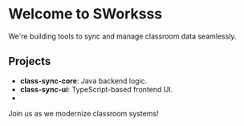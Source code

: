 # Welcome to SWorksss

We're building tools to sync and manage classroom data seamlessly.

## Projects
- **class-sync-core**: Java backend logic.
- **class-sync-ui**: TypeScript-based frontend UI.
- 
Join us as we modernize classroom systems!
